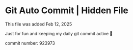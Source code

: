 # Git Auto Commit | Hidden File

This file was added Feb 12, 2025

Just for fun and keeping my daily git commit active 🤪

commit number: 923973
